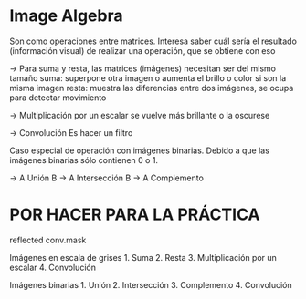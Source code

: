 # Image Algebra 

Son como operaciones entre matrices. Interesa saber cuál sería el resultado (información visual) de realizar una operación, que se obtiene con eso

-> Para suma y resta, las matrices (imágenes) necesitan ser del mismo tamaño
    suma: superpone otra imagen o aumenta el brillo o color si son la misma imagen
    resta: muestra las diferencias entre dos imágenes, se ocupa para detectar movimiento
    
-> Multiplicación por un escalar
    se vuelve más brillante o la oscurese

-> Convolución 
    Es hacer un filtro 


Caso especial de operación con imágenes binarias.
    Debido a que las imágenes binarias sólo contienen 0 o 1.

-> A Unión B
-> A Intersección B
-> A Complemento 
    

# POR HACER PARA LA PRÁCTICA
reflected conv.mask


Imágenes en escala de grises 
    1. Suma
    2. Resta
    3. Multiplicación por un escalar
    4. Convolución
    
Imágenes binarias
    1. Unión
    2. Intersección
    3. Complemento
    4. Convolución